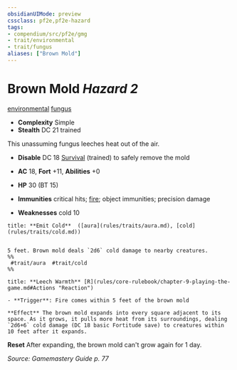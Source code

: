 ```yaml
---
obsidianUIMode: preview
cssclass: pf2e,pf2e-hazard
tags:
- compendium/src/pf2e/gmg
- trait/environmental
- trait/fungus
aliases: ["Brown Mold"]
---
```

# Brown Mold *Hazard 2*  
[environmental](environmental.md "Environmental Hazard Trait")  [fungus](fungus-b1.md "Fungus Creature Type Trait")  

- **Complexity** Simple
- **Stealth** DC 21 trained  

This unassuming fungus leeches heat out of the air.

- **Disable** DC 18 [Survival](skills.md#Survival) (trained) to safely remove the mold  

- **AC** 18, **Fort** +11, **Abilities** +0
- **HP** 30 (BT 15)
- **Immunities** critical hits; [fire](fire.md "Fire Energy & Element Trait"); object immunities; precision damage
- **Weaknesses** cold 10

```ad-embed-ability
title: **Emit Cold**  ([aura](rules/traits/aura.md), [cold](rules/traits/cold.md))


5 feet. Brown mold deals `2d6` cold damage to nearby creatures.  
%%
 #trait/aura  #trait/cold 
%%
```
```ad-embed-ability
title: **Leech Warmth** [R](rules/core-rulebook/chapter-9-playing-the-game.md#Actions "Reaction")

- **Trigger**: Fire comes within 5 feet of the brown mold

**Effect** The brown mold expands into every square adjacent to its space. As it grows, it pulls more heat from its surroundings, dealing `2d6+6` cold damage (DC 18 basic Fortitude save) to creatures within 10 feet after it expands.
```

**Reset** After expanding, the brown mold can't grow again for 1 day.  

*Source: Gamemastery Guide p. 77*